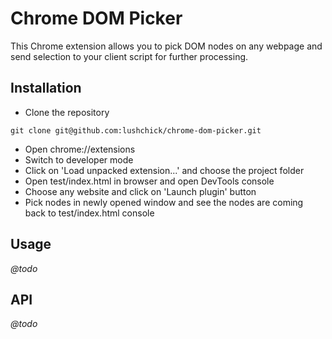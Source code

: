 Chrome DOM Picker
=================

This Chrome extension allows you to pick DOM nodes on any webpage and send selection to your client script for further processing.

Installation
------------
* Clone the repository
```
git clone git@github.com:lushchick/chrome-dom-picker.git
```

* Open chrome://extensions
* Switch to developer mode
* Click on 'Load unpacked extension...' and choose the project folder
* Open test/index.html in browser and open DevTools console
* Choose any website and click on 'Launch plugin' button
* Pick nodes in newly opened window and see the nodes are coming back to test/index.html console

Usage
-----
*@todo*

API
---
*@todo*
